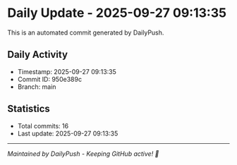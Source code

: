 # Daily Update - 2025-09-27 09:13:35

This is an automated commit generated by DailyPush.

## Daily Activity
- Timestamp: 2025-09-27 09:13:35
- Commit ID: 950e389c
- Branch: main

## Statistics
- Total commits: 16
- Last update: 2025-09-27 09:13:35

---
*Maintained by DailyPush - Keeping GitHub active! 🚀*
